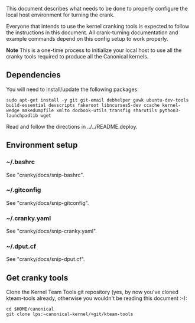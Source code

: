 This document describes what needs to be done to properly configure the local
host environment for turning the crank.

Everyone that intends to use the kernel cranking tools is expected to follow
the instructions in this document. All crank-turning documentation and example
commands depend on this config setup to work properly.

**Note** This is a one-time process to initialize your local host to use all
the cranky tools required to produce all the Canonical kernels.

## Dependencies

You will need to install/update the following packages:
```
sudo apt-get install -y git git-email debhelper gawk ubuntu-dev-tools build-essential devscripts fakeroot libncurses5-dev ccache kernel-wedge makedumpfile xmlto docbook-utils transfig sharutils python3-launchpadlib wget
```

Read and follow the directions in ../../README.deploy.

## Environment setup

### ~/.bashrc

See "cranky/docs/snip-bashrc".

### ~/.gitconfig

See "cranky/docs/snip-gitconfig".

### ~/.cranky.yaml

See "cranky/docs/snip-cranky.yaml".

### ~/.dput.cf

See "cranky/docs/snip-dput.cf".

## Get cranky tools

Clone the Kernel Team Tools git repository (yes, by now you've cloned
kteam-tools already, otherwise you wouldn't be reading this document :-):
```
cd $HOME/canonical
git clone lps:~canonical-kernel/+git/kteam-tools
```
